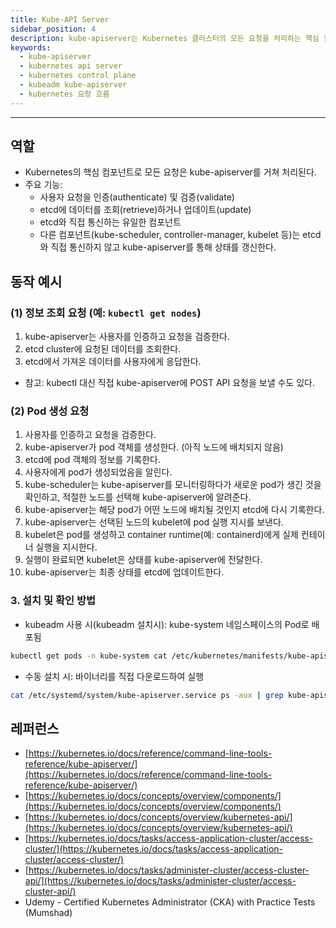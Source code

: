 ```yaml
---
title: Kube-API Server
sidebar_position: 4
description: kube-apiserver는 Kubernetes 클러스터의 모든 요청을 처리하는 핵심 컴포넌트로, 인증·검증 과정을 거쳐 etcd와 통신하며 클러스터 상태를 관리합니다. 이 글에서는 kube-apiserver의 역할, 동작 방식, 설치 및 확인 방법을 CKA 관점에서 자세히 정리했습니다.
keywords:
  - kube-apiserver
  - kubernetes api server
  - kubernetes control plane
  - kubeadm kube-apiserver
  - kubernetes 요청 흐름
---
```

---
## 역할

- Kubernetes의 핵심 컴포넌트로 모든 요청은 kube-apiserver를 거쳐 처리된다.
- 주요 기능:
    - 사용자 요청을 인증(authenticate) 및 검증(validate)
    - etcd에 데이터를 조회(retrieve)하거나 업데이트(update)
    - etcd와 직접 통신하는 유일한 컴포넌트
    - 다른 컴포넌트(kube-scheduler, controller-manager, kubelet 등)는 etcd와 직접 통신하지 않고 kube-apiserver를 통해 상태를 갱신한다.

## 동작 예시
### (1) 정보 조회 요청 (예: `kubectl get nodes`)

1. kube-apiserver는 사용자를 인증하고 요청을 검증한다.
2. etcd cluster에 요청된 데이터를 조회한다.
3. etcd에서 가져온 데이터를 사용자에게 응답한다.

- 참고: kubectl 대신 직접 kube-apiserver에 POST API 요청을 보낼 수도 있다.

### (2) Pod 생성 요청

1. 사용자를 인증하고 요청을 검증한다.
2. kube-apiserver가 pod 객체를 생성한다. (아직 노드에 배치되지 않음)
3. etcd에 pod 객체의 정보를 기록한다.
4. 사용자에게 pod가 생성되었음을 알린다.
5. kube-scheduler는 kube-apiserver를 모니터링하다가 새로운 pod가 생긴 것을 확인하고, 적절한 노드를 선택해 kube-apiserver에 알려준다.
6. kube-apiserver는 해당 pod가 어떤 노드에 배치될 것인지 etcd에 다시 기록한다.
7. kube-apiserver는 선택된 노드의 kubelet에 pod 실행 지시를 보낸다.
8. kubelet은 pod를 생성하고 container runtime(예: containerd)에게 실제 컨테이너 실행을 지시한다.
9. 실행이 완료되면 kubelet은 상태를 kube-apiserver에 전달한다.
10. kube-apiserver는 최종 상태를 etcd에 업데이트한다.

### 3. 설치 및 확인 방법

- kubeadm 사용 시(kubeadm 설치시): kube-system 네임스페이스의 Pod로 배포됨
```bash
kubectl get pods -n kube-system cat /etc/kubernetes/manifests/kube-apiserver.yaml
```
    
- 수동 설치 시: 바이너리를 직접 다운로드하여 실행
```bash
cat /etc/systemd/system/kube-apiserver.service ps -aux | grep kube-apiserver
```

## 레퍼런스

- [https://kubernetes.io/docs/reference/command-line-tools-reference/kube-apiserver/](https://kubernetes.io/docs/reference/command-line-tools-reference/kube-apiserver/)
- [https://kubernetes.io/docs/concepts/overview/components/](https://kubernetes.io/docs/concepts/overview/components/)
- [https://kubernetes.io/docs/concepts/overview/kubernetes-api/](https://kubernetes.io/docs/concepts/overview/kubernetes-api/)
- [https://kubernetes.io/docs/tasks/access-application-cluster/access-cluster/](https://kubernetes.io/docs/tasks/access-application-cluster/access-cluster/)
- [https://kubernetes.io/docs/tasks/administer-cluster/access-cluster-api/](https://kubernetes.io/docs/tasks/administer-cluster/access-cluster-api/)
- Udemy - Certified Kubernetes Administrator (CKA) with Practice Tests (Mumshad)